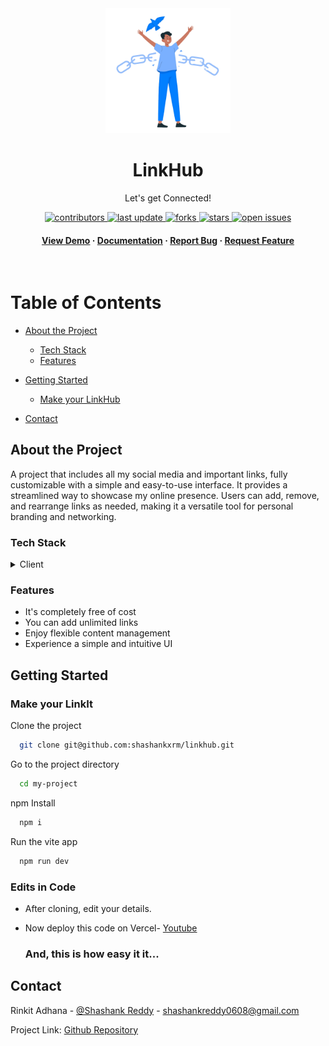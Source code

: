 
<div align="center">

  <img src="./public/linkhub.png" alt="logo" width="200" height="auto" />
  <h1>LinkHub</h1>
  <p>Let's get Connected!</p>
  

  
  
  
<!-- Badges -->
<p>
  <a href="">
    <img src="https://img.shields.io/github/contributors/shashankxrm/linkhub" alt="contributors" />
  </a>
  <a href="">
    <img src="https://img.shields.io/github/last-commit/shashankxrm/linkhub" alt="last update" />
  </a>
  <a href="">
    <img src="https://img.shields.io/github/forks/shashankxrm/linkhub" alt="forks" />
  </a>
  <a href="">
    <img src="https://img.shields.io/github/stars/shashankxrm/linkhub" alt="stars" />
  </a>
  <a href="">
    <img src="https://img.shields.io/github/issues/shashankxrm/linkhub" alt="open issues" />
  </a>
  
</p>
   
<h4>
    <a href="">View Demo</a>
  <span> · </span>
    <a href="https://github.com/shashankxrm/linkhub/blob/master/README.md">Documentation</a>
  <span> · </span>
    <a href="https://github.com/shashankxrm/linkhub/issues">Report Bug</a>
  <span> · </span>
    <a href="https://github.com/shashankxrm/linkhub/issues">Request Feature</a>
  </h4>
</div>

<br />

<!-- Table of Contents -->
# Table of Contents

- [About the Project](#about-the-project)
  * [Tech Stack](#tech-stack)
  * [Features](#features)
 
- [Getting Started](#getting-started)
  * [Make your LinkHub](#make-your-linkhub)

- [Contact](#contact)


  

<!-- About the Project -->
## About the Project
A project that includes all my social media and important links, fully customizable with a simple and easy-to-use interface. It provides a streamlined way to showcase my online presence. Users can add, remove, and rearrange links as needed, making it a versatile tool for personal branding and networking.


<!-- TechStack -->
### Tech Stack

<details>
  <summary>Client</summary>
  <ul>
    <li><a href="https://www.javascript.com/">Javascript</a></li>
    <li><a href="https://reactjs.org/">React.js</a></li>
    <li><a href="https://tailwindcss.com/">TailwindCSS</a></li>
  </ul>
</details>


<!-- Features -->
### Features

- It's completely free of cost
- You can add unlimited links
- Enjoy flexible content management
- Experience a simple and intuitive UI


<!-- Getting Started -->
## Getting Started

<!-- Run Locally -->
### Make your LinkIt

Clone the project

```bash
  git clone git@github.com:shashankxrm/linkhub.git
```

Go to the project directory

```bash
  cd my-project
```

npm Install

```bash
  npm i
```

Run the vite app

```bash
  npm run dev
```


<!-- Deployment -->
### Edits in Code 

- After cloning, edit your details.
- Now deploy this code on Vercel- [Youtube](https://www.youtube.com/watch?v=sYL9N5QBcrU)

  ### And, this is how easy it it...
<!-- Contact -->
## Contact

Rinkit Adhana - [@Shashank Reddy](https://shashankxrm.vercel.app/) - shashankreddy0608@gmail.com

Project Link: [Github Repository](https://github.com/shashankxrm/linkhub)


